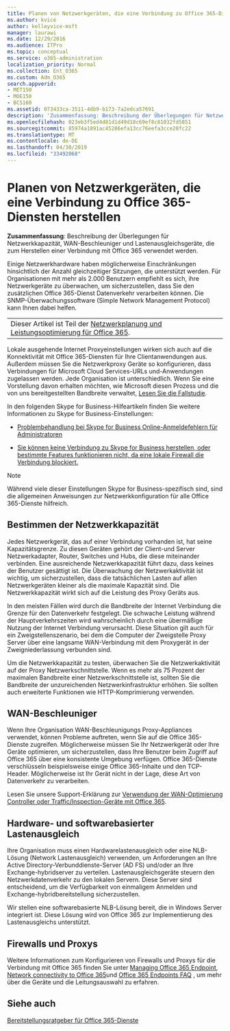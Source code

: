 ```yaml
---
title: Planen von Netzwerkgeräten, die eine Verbindung zu Office 365-Diensten herstellen
ms.author: kvice
author: kelleyvice-msft
manager: laurawi
ms.date: 12/29/2016
ms.audience: ITPro
ms.topic: conceptual
ms.service: o365-administration
localization_priority: Normal
ms.collection: Ent_O365
ms.custom: Adm_O365
search.appverid:
- MET150
- MOE150
- BCS160
ms.assetid: 073433ca-3511-4db9-b173-7a2edca57691
description: 'Zusammenfassung: Beschreibung der Überlegungen für Netzwerkkapazität, WAN-Beschleuniger und Lastenausgleichsgeräte, die zum Herstellen einer Verbindung mit Office 365 verwendet werden.'
ms.openlocfilehash: 023eb3f5ed4d81d1d49d18c69ef8c81032fd5851
ms.sourcegitcommit: 85974a1891ac45286efa13cc76eefa3cce28fc22
ms.translationtype: MT
ms.contentlocale: de-DE
ms.lasthandoff: 04/30/2019
ms.locfileid: "33492068"
---
```

# <a name="plan-for-network-devices-that-connect-to-office-365-services"></a>Planen von Netzwerkgeräten, die eine Verbindung zu Office 365-Diensten herstellen

 **Zusammenfassung**: Beschreibung der Überlegungen für Netzwerkkapazität, WAN-Beschleuniger und Lastenausgleichsgeräte, die zum Herstellen einer Verbindung mit Office 365 verwendet werden.
  
Einige Netzwerkhardware haben möglicherweise Einschränkungen hinsichtlich der Anzahl gleichzeitiger Sitzungen, die unterstützt werden. Für Organisationen mit mehr als 2.000 Benutzern empfiehlt es sich, ihre Netzwerkgeräte zu überwachen, um sicherzustellen, dass Sie den zusätzlichen Office 365-Dienst Datenverkehr verarbeiten können. Die SNMP-Überwachungssoftware (Simple Network Management Protocol) kann Ihnen dabei helfen.

||
|:-----|
| Dieser Artikel ist Teil der [Netzwerkplanung und Leistungsoptimierung für Office 365](https://aka.ms/tune).|

Lokale ausgehende Internet Proxyeinstellungen wirken sich auch auf die Konnektivität mit Office 365-Diensten für Ihre Clientanwendungen aus. Außerdem müssen Sie die Netzwerkproxy Geräte so konfigurieren, dass Verbindungen für Microsoft Cloud Services-URLs und-Anwendungen zugelassen werden. Jede Organisation ist unterschiedlich. Wenn Sie eine Vorstellung davon erhalten möchten, wie Microsoft diesen Prozess und die von uns bereitgestellten Bandbreite verwaltet, [Lesen Sie die Fallstudie](https://www.microsoft.com/itshowcase/Article/Content/631/Optimizing-network-performance-for-Microsoft-Office-365).
  
In den folgenden Skype for Business-Hilfeartikeln finden Sie weitere Informationen zu Skype for Business-Einstellungen:
  
- [Problembehandlung bei Skype for Business Online-Anmeldefehlern für Administratoren](https://docs.microsoft.com/skypeforbusiness/set-up-skype-for-business-online/troubleshooting-sign-in-errors-for-admins)

- [Sie können keine Verbindung zu Skype for Business herstellen, oder bestimmte Features funktionieren nicht, da eine lokale Firewall die Verbindung blockiert.](https://go.microsoft.com/fwlink/p/?LinkID=243625)

> [!NOTE]
> Während viele dieser Einstellungen Skype for Business-spezifisch sind, sind die allgemeinen Anweisungen zur Netzwerkkonfiguration für alle Office 365-Dienste hilfreich.
  
## <a name="determining-network-capacity"></a>Bestimmen der Netzwerkkapazität

Jedes Netzwerkgerät, das auf einer Verbindung vorhanden ist, hat seine Kapazitätsgrenze. Zu diesen Geräten gehört der Client-und Server Netzwerkadapter, Router, Switches und Hubs, die diese miteinander verbinden. Eine ausreichende Netzwerkkapazität führt dazu, dass keines der Benutzer gesättigt ist. Die Überwachung der Netzwerkaktivität ist wichtig, um sicherzustellen, dass die tatsächlichen Lasten auf allen Netzwerkgeräten kleiner als die maximale Kapazität sind. Die Netzwerkkapazität wirkt sich auf die Leistung des Proxy Geräts aus.
  
In den meisten Fällen wird durch die Bandbreite der Internet Verbindung die Grenze für den Datenverkehr festgelegt. Die schwache Leistung während der Hauptverkehrszeiten wird wahrscheinlich durch eine übermäßige Nutzung der Internet Verbindung verursacht. Diese Situation gilt auch für ein Zweigstellenszenario, bei dem die Computer der Zweigstelle Proxy Server über eine langsame WAN-Verbindung mit dem Proxygerät in der Zweigniederlassung verbunden sind.
  
Um die Netzwerkkapazität zu testen, überwachen Sie die Netzwerkaktivität auf der Proxy Netzwerkschnittstelle. Wenn es mehr als 75 Prozent der maximalen Bandbreite einer Netzwerkschnittstelle ist, sollten Sie die Bandbreite der unzureichenden Netzwerkinfrastruktur erhöhen. Sie sollten auch erweiterte Funktionen wie HTTP-Komprimierung verwenden.
  
## <a name="wan-accelerators"></a>WAN-Beschleuniger

Wenn Ihre Organisation WAN-Beschleunigungs Proxy-Appliances verwendet, können Probleme auftreten, wenn Sie auf die Office 365-Dienste zugreifen. Möglicherweise müssen Sie Ihr Netzwerkgerät oder Ihre Geräte optimieren, um sicherzustellen, dass Ihre Benutzer beim Zugriff auf Office 365 über eine konsistente Umgebung verfügen. Office 365-Dienste verschlüsseln beispielsweise einige Office 365-Inhalte und den TCP-Header. Möglicherweise ist Ihr Gerät nicht in der Lage, diese Art von Datenverkehr zu verarbeiten.
  
Lesen Sie unsere Support-Erklärung zur [Verwendung der WAN-Optimierung Controller oder Traffic/Inspection-Geräte mit Office 365](https://support.microsoft.com/kb/2690045).
  
## <a name="hardware-and-software-load-balancing-devices"></a>Hardware- und softwarebasierter Lastenausgleich

Ihre Organisation muss einen Hardwarelastenausgleich oder eine NLB-Lösung (Network Lastenausgleich) verwenden, um Anforderungen an Ihre Active Directory-Verbunddienste-Server (AD FS) und/oder an Ihre Exchange-hybridserver zu verteilen. Lastenausgleichsgeräte steuern den Netzwerkdatenverkehr zu den lokalen Servern. Diese Server sind entscheidend, um die Verfügbarkeit von einmaligem Anmelden und Exchange-hybridbereitstellung sicherzustellen.
  
Wir stellen eine softwarebasierte NLB-Lösung bereit, die in Windows Server integriert ist. Diese Lösung wird von Office 365 zur Implementierung des Lastenausgleichs unterstützt.
  
## <a name="firewalls-and-proxies"></a>Firewalls und Proxys

Weitere Informationen zum Konfigurieren von Firewalls und Proxys für die Verbindung mit Office 365 finden Sie unter [Managing Office 365 Endpoint](https://support.office.com/article/99cab9d4-ef59-4207-9f2b-3728eb46bf9a), [Network connectivity to Office 365](network-connectivity.md)und [Office 365 Endpoints FAQ](https://support.office.com/article/d4088321-1c89-4b96-9c99-54c75cae2e6d) , um mehr über die Geräte und die Leitungsauswahl zu erfahren.
  
## <a name="see-also"></a>Siehe auch

[Bereitstellungsratgeber für Office 365-Dienste](deployment-advisors-for-office-365.md)
